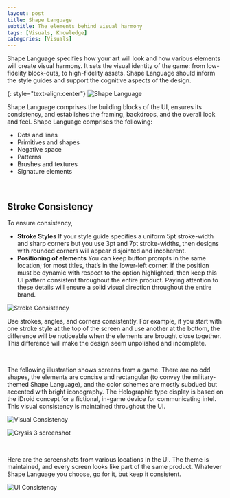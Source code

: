 ```yaml
---
layout: post
title: Shape Language
subtitle: The elements behind visual harmony
tags: [Visuals, Knowledge]
categories: [Visuals]
---
```


Shape Language specifies how your art will look and how various elements will create visual harmony. It sets the visual identity of the game: from low-fidelity block-outs, to high-fidelity assets. Shape Language should inform the style guides and support the cognitive aspects of the design.

{: style="text-align:center"}
![Shape Language](/privatebebomalaka/img/ShapeLanguage.png)   

Shape Language comprises the building blocks of the UI, ensures its consistency, and establishes the framing, backdrops, and the overall look and feel. 
Shape Language comprises the following:
- Dots and lines
- Primitives and shapes
- Negative space
- Patterns
- Brushes and textures
- Signature elements

<br>

## Stroke Consistency
To ensure consistency, 
- **Stroke Styles** If your style guide specifies a uniform 5pt stroke-width and sharp corners but you use 3pt and 7pt stroke-widths, then designs with rounded corners will appear disjointed and incoherent. 
- **Positioning of elements** You can keep button prompts in the same location; for most titles, that’s in the lower-left corner. If the position must be dynamic with respect to the option highlighted, then keep this UI pattern consistent throughout the entire product. 
Paying attention to these details will ensure a solid visual direction throughout the entire brand.

![Stroke Consistency](/privatebebomalaka/img/StrokeConsistency.png)   

Use strokes, angles, and corners consistently. For example, if you start with one stroke style at the top of the screen and use another at the bottom, the difference will be noticeable when the elements are brought close together. This difference will make the design seem unpolished and incomplete. 

<br>

The following illustration shows screens from a game. There are no odd shapes, the elements are concise and rectangular (to convey the military-themed Shape Language), and the color schemes are mostly subdued but accented with bright iconography. The Holographic type display is based on the iDroid concept for a fictional, in-game device for communicating intel. This visual consistency is maintained throughout the UI.

![Visual Consistency](/privatebebomalaka/img/VisualConsistency_montage.gif)  

![Crysis 3 screenshot](/privatebebomalaka/img/VisualConsistency_Crysis3_menu.jpg)   

<br>

Here are the screenshots from various locations in the UI. The theme is maintained, and every screen looks like part of the same product. Whatever Shape Language you choose, go for it, but keep it consistent.

![UI Consistency](/privatebebomalaka/img/VisualConsistency_UI.gif)   

<br>
